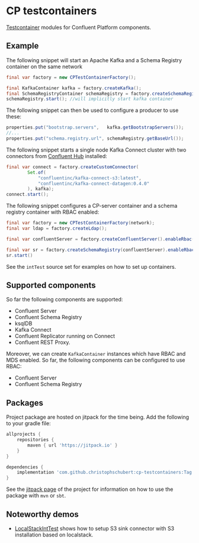 # CP testcontainers

[Testcontainer](https://www.testcontainers.org/) modules for Confluent Platform components.


## Example

The following snippet will start an Apache Kafka and a Schema Registry container on the same network
```java
final var factory = new CPTestContainerFactory();

final KafkaContainer kafka = factory.createKafka();
final SchemaRegistryContainer schemaRegistry = factory.createSchemaRegistry(kafka);
schemaRegistry.start(); //will implicitly start kafka container
```
The following snippet can then be used to configure a producer to use these:
```java
properties.put("bootstrap.servers",   kafka.getBootstrapServers());
//...
properties.put("schema.registry.url", schemaRegistry.getBaseUrl());
```

The following snippet starts a single node Kafka Connect cluster with two connectors from [Confluent Hub](https://www.confluent.io/hub/) installed:
```java
final var connect = factory.createCustomConnector(
        Set.of(
            "confluentinc/kafka-connect-s3:latest", 
            "confluentinc/kafka-connect-datagen:0.4.0"
        ), kafka);
connect.start();
```

The following snippet configures a CP-server container and a schema registry container with RBAC enabled:
```java
final var factory = new CPTestContainerFactory(network);
final var ldap = factory.createLdap();

final var confluentServer = factory.createConfluentServer().enableRbac();

final var sr = factory.createSchemaRegistry(confluentServer).enableRbac();
sr.start()
```


See the `intTest` source set for examples on how to set up containers.

## Supported components

So far the following components are supported:

- Confluent Server
- Confluent Schema Registry
- ksqlDB
- Kafka Connect
- Confluent Replicator running on Connect
- Confluent REST Proxy.

Moreover, we can create `KafkaContainer` instances which have RBAC and MDS enabled.
So far, the following components can be configured to use RBAC:

- Confluent Server
- Confluent Schema Registry


## Packages

Project package are hosted on jitpack for the time being. 
Add the following to your gradle file:

```groovy
allprojects {
    repositories {
        maven { url 'https://jitpack.io' }
    }
}

dependencies {
    implementation 'com.github.christophschubert:cp-testcontainers:Tag'
}
```

See the [jitpack page](https://jitpack.io/#christophschubert/cp-testcontainers) of the project for information on how to use the package with `mvn` or `sbt`.

## Noteworthy demos
- [LocalStackIntTest](https://github.com/christophschubert/cp-testcontainers/blob/master/src/intTest/java/net/christophschubert/cp/testcontainers/LocalStackIntTest.java) shows how to setup S3 sink connector with S3 installation based on localstack.